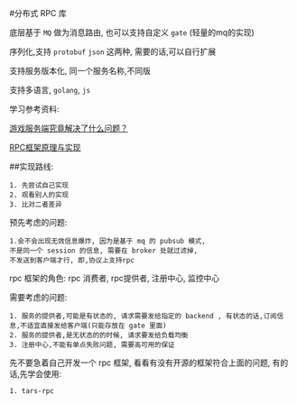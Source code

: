 #分布式 RPC 库

底层基于 `MQ` 做为消息路由, 也可以支持自定义 `gate` (轻量的mq的实现)

序列化,支持 `protobuf` `json` 这两种, 需要的话,可以自行扩展

支持服务版本化, 同一个服务名称,不同版

支持多语言, `golang`, `js`

学习参考资料:

[游戏服务端究竟解决了什么问题？](https://www.cnblogs.com/fingerpass/p/game-server-programming-paradigm.html)

[RPC框架原理与实现](https://www.cnblogs.com/xiaoqi/p/java-rpc.html)


##实现路线:

    1. 先尝试自己实现
    2. 观看别人的实现
    3. 比对二者差异
    
预先考虑的问题:  

    1.会不会出现无效信息爆炸, 因为是基于 mq 的 pubsub 模式, 
    不是同一个 session 的信息, 需要在 broker 处就过滤掉,
    不发送到客户端才行, 即,协议上支持rpc
        
rpc 框架的角色:
    rpc 消费者, rpc提供者, 注册中心, 监控中心
    
需要考虑的问题:

    1. 服务的提供者,可能是有状态的, 请求需要发给指定的 backend , 有状态的话,订阅信息,不适宜直接发给客户端(只能存放在 gate 里面)
    2. 服务的提供者,是无状态的的时候, 请求要发给负载均衡
    3. 注册中心,不能有单点失败问题, 需要高可用的保证   
    
先不要急着自己开发一个 rpc 框架, 看看有没有开源的框架符合上面的问题, 有的话,先学会使用:

    1. tars-rpc
    